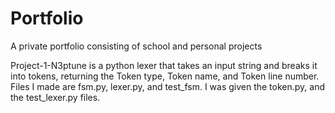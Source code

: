 # Portfolio
A private portfolio consisting of school and personal projects

Project-1-N3ptune is a python lexer that takes an input string and breaks it into tokens, returning the Token type, Token name, and Token line number. Files I made are fsm.py, lexer.py, and test_fsm. I was given the token.py, and the test_lexer.py files.
